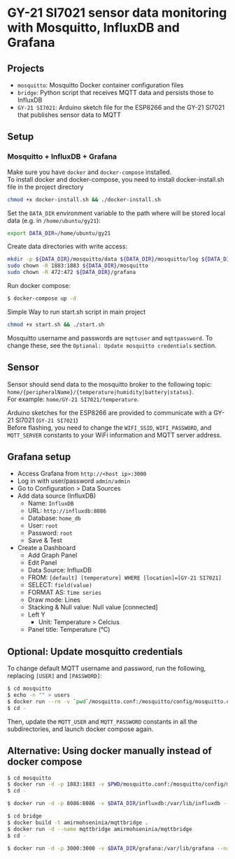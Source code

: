 # GY-21 SI7021 sensor data monitoring with Mosquitto, InfluxDB and Grafana 

## Projects

- `mosquitto`: Mosquitto Docker container configuration files
- `bridge`: Python script that receives MQTT data and persists those to InfluxDB
- `GY-21 SI7021`: Arduino sketch file for the ESP8266 and the GY-21 SI7021 that publishes sensor data to MQTT


## Setup

### Mosquitto + InfluxDB + Grafana

Make sure you have `docker` and `docker-compose` installed.  
To install docker and docker-compose, you need to install docker-install.sh file in the project directory
```bash
chmod +x docker-install.sh && ./docker-install.sh
```

Set the `DATA_DIR` environment variable to the path where will be stored local data (e.g. in `/home/ubuntu/gy21`):

```sh
export DATA_DIR=/home/ubuntu/gy21
```

Create data directories with write access:

```sh
mkdir -p ${DATA_DIR}/mosquitto/data ${DATA_DIR}/mosquitto/log ${DATA_DIR}/influxdb ${DATA_DIR}/grafana
sudo chown -R 1883:1883 ${DATA_DIR}/mosquitto
sudo chown -R 472:472 ${DATA_DIR}/grafana
```

Run docker compose:

```sh
$ docker-compose up -d
```
Simple Way to run start.sh script in main project

```sh
chmod +x start.sh && ./start.sh
```

Mosquitto username and passwords are `mqttuser` and `mqttpassword`.
 To change these, see the `Optional: Update mosquitto credentials` section.


## Sensor

Sensor should send data to the mosquitto broker to the following topic:  
`home/{peripheralName}/{temperature|humidity|battery|status}`.  
For example: `home/GY-21 SI7021/temperature`.

Arduino sketches for the ESP8266 are provided to communicate with a GY-21 SI7021 (`GY-21 SI7021`)  
Before flashing, you need to change the `WIFI_SSID`, `WIFI_PASSWORD`, and `MQTT_SERVER` constants to your WiFi information and MQTT server address.

## Grafana setup

- Access Grafana from `http://<host ip>:3000`
- Log in with user/password `admin/admin`
- Go to Configuration > Data Sources
- Add data source (InfluxDB)
  - Name: `InfluxDB`
  - URL: `http://influxdb:8086`
  - Database: `home_db`
  - User: `root`
  - Password: `root`
  - Save & Test
- Create a Dashboard
  - Add Graph Panel
  - Edit Panel
  - Data Source: InfluxDB
  - FROM: `[default] [temperature] WHERE [location]=[GY-21 SI7021]`
  - SELECT: `field(value)`
  - FORMAT AS: `Time series`
  - Draw mode: Lines
  - Stacking & Null value: Null value [connected]
  - Left Y
    - Unit: Temperature > Celcius
  - Panel title: Temperature (°C)


## Optional: Update mosquitto credentials

To change default MQTT username and password, run the following, replacing `[USER]` and `[PASSWORD]`:

```sh
$ cd mosquitto
$ echo -n "" > users
$ docker run --rm -v `pwd`/mosquitto.conf:/mosquitto/config/mosquitto.conf -v `pwd`/users:/mosquitto/config/users eclipse-mosquitto:1.5 mosquitto_passwd -b /mosquitto/config/users [USER] [PASSWORD]
$ cd -
```

Then, update the `MQTT_USER` and `MQTT_PASSWORD` constants in all the subdirectories, and launch docker compose again.


## Alternative: Using docker manually instead of docker compose

```sh
$ cd mosquitto
$ docker run -d -p 1883:1883 -v $PWD/mosquitto.conf:/mosquitto/config/mosquitto.conf -v $PWD/users:/mosquitto/config/users -v $DATA_DIR/mosquitto/data:/mosquitto/data -v $DATA_DIR/mosquitto/log:/mosquitto/log --name mosquitto eclipse-mosquitto:1.5
$ cd -

$ docker run -d -p 8086:8086 -v $DATA_DIR/influxdb:/var/lib/influxdb --name influxdb influxdb:1.7

$ cd bridge
$ docker build -t amirmohseninia/mqttbridge .
$ docker run -d --name mqttbridge amirmohseninia/mqttbridge
$ cd -

$ docker run -d -p 3000:3000 -v $DATA_DIR/grafana:/var/lib/grafana --name=grafana grafana/grafana:5.4.3
```
